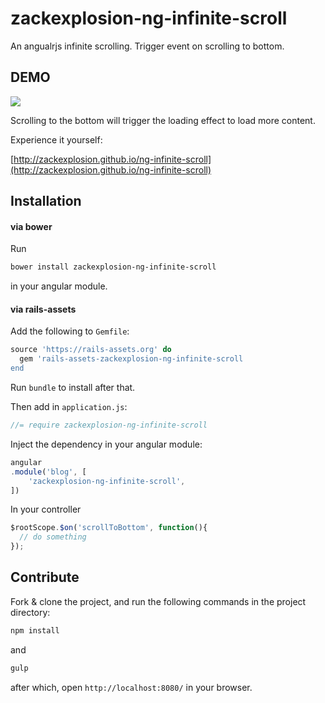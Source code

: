 # zackexplosion-ng-infinite-scroll

An angualrjs infinite scrolling. Trigger event on scrolling to bottom.

## DEMO

![](http://i.imgur.com/VI2GtcE.gif)

Scrolling to the bottom will trigger the loading effect to load more content.

Experience it yourself:

[http://zackexplosion.github.io/ng-infinite-scroll](http://zackexplosion.github.io/ng-infinite-scroll)

## Installation

#### via bower

Run

``` bash
bower install zackexplosion-ng-infinite-scroll
```

in your angular module.

#### via rails-assets

Add the following to `Gemfile`:

``` ruby
source 'https://rails-assets.org' do
  gem 'rails-assets-zackexplosion-ng-infinite-scroll
end
```

Run `bundle` to install after that.

Then add in `application.js`:

```javascript
//= require zackexplosion-ng-infinite-scroll
```

Inject the dependency in your angular module:

```javascript
angular
.module('blog', [
    'zackexplosion-ng-infinite-scroll',
])
```

In your controller

``` javascript
$rootScope.$on('scrollToBottom', function(){      
  // do something
});
```

## Contribute

Fork & clone the project, and run the following commands in the project directory:

```bash
npm install
```

and

```bash
gulp
```

after which, open `http://localhost:8080/` in your browser.

